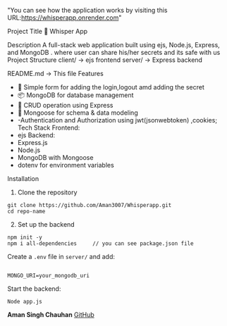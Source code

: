 "You can see how the application works by visiting this URL:https://whisperapp.onrender.com"


Project Title
🔐 Whisper App 

Description
A full-stack web application built using ejs, Node.js, Express, and MongoDB . where user can share his/her secrets and its safe with us
Project Structure
client/ → ejs frontend
server/ → Express backend

README.md → This file
Features
- 📝 Simple form for adding the login,logout amd adding the secret
- 📦 MongoDB for database management
- 📄 CRUD operation using Express
- 🔧 Mongoose for schema & data modeling
- -Authentication and Authorization using jwt(jsonwebtoken) ,cookies;
Tech Stack
Frontend:
- ejs
Backend:
- Express.js
- Node.js
- MongoDB with Mongoose
- dotenv for environment variables

Installation
1. Clone the repository
```
git clone https://github.com/Aman3007/Whisperapp.git
cd repo-name
```

2. Set up the backend
```
npm init -y
npm i all-dependencies     // you can see package.json file

```
Create a `.env` file in `server/` and add:
```

MONGO_URI=your_mongodb_uri

```
Start the backend:
```
Node app.js
```

**Aman Singh Chauhan**
[GitHub](https://github.com/Aman3007)



